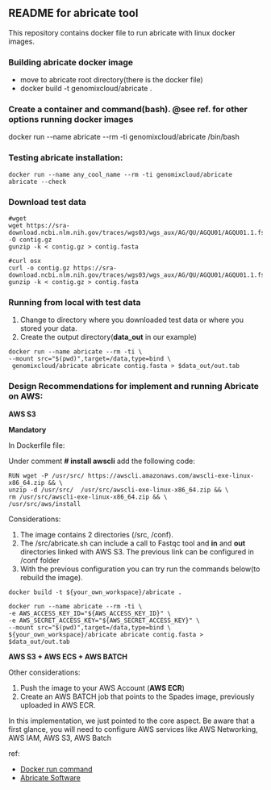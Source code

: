 ## README for abricate tool ##

This repository contains docker file to run abricate with linux docker images.

### Building abricate docker image

* move to abricate root directory(there is the docker file) 
* docker build -t  genomixcloud/abricate .

### Create a container and command(bash). @see ref. for other options running docker images 

docker run --name abricate --rm -ti genomixcloud/abricate /bin/bash

### Testing abricate installation:

```shell
docker run --name any_cool_name --rm -ti genomixcloud/abricate abricate --check
```

### Download test data

```shell
#wget 
wget https://sra-download.ncbi.nlm.nih.gov/traces/wgs03/wgs_aux/AG/QU/AGQU01/AGQU01.1.fsa_nt.gz -O contig.gz
gunzip -k < contig.gz > contig.fasta
```

```shell
#curl osx
curl -o contig.gz https://sra-download.ncbi.nlm.nih.gov/traces/wgs03/wgs_aux/AG/QU/AGQU01/AGQU01.1.fsa_nt.gz
gunzip -k < contig.gz > contig.fasta

```

### Running from local with test data

1. Change to directory where you downloaded test data or where you stored your data.
2. Create the output directory(**data_out** in our example)

```shell
docker run --name abricate --rm -ti \
--mount src="$(pwd)",target=/data,type=bind \
 genomixcloud/abricate abricate contig.fasta > $data_out/out.tab   

```

### Design Recommendations for implement and running Abricate on AWS:

**AWS S3**

**Mandatory**

In Dockerfile file:

Under comment **# install awscli** add the following code:

```shell
RUN wget -P /usr/src/ https://awscli.amazonaws.com/awscli-exe-linux-x86_64.zip && \
unzip -d /usr/src/  /usr/src/awscli-exe-linux-x86_64.zip && \
rm /usr/src/awscli-exe-linux-x86_64.zip && \
/usr/src/aws/install
```

Considerations:

1. The image contains 2 directories (/src, /conf).
2. The /src/abricate.sh can include a call to Fastqc tool and **in** and **out** directories linked with AWS S3. The previous link can be configured in /conf folder
3. With the previous configuration you can try run the commands below(to rebuild the image).

```shell 
docker build -t ${your_own_workspace}/abricate .
```

```shell
docker run --name abricate --rm -ti \
-e AWS_ACCESS_KEY_ID="${AWS_ACCESS_KEY_ID}" \
-e AWS_SECRET_ACCESS_KEY="${AWS_SECRET_ACCESS_KEY}" \
--mount src="$(pwd)",target=/data,type=bind \
${your_own_workspace}/abricate abricate contig.fasta > $data_out/out.tab

```

**AWS S3 + AWS ECS + AWS BATCH**

Other considerations:

1. Push the image to your AWS Account (**AWS ECR**)
2. Create an AWS BATCH job that points to the Spades image, previously uploaded in AWS ECR.

In this implementation, we just pointed to the core aspect. Be aware that a first glance, you will need to configure AWS services like AWS Networking, AWS IAM, AWS S3, AWS Batch

ref:
* [Docker run command](https://docs.docker.com/engine/reference/commandline/run/)
* [Abricate Software](https://github.com/tseemann/abricate)